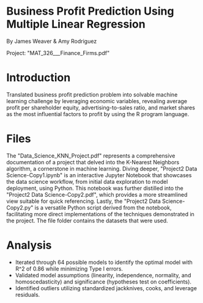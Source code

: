 # Business Profit Prediction Using Multiple Linear Regression

By James Weaver & Amy Rodriguez

Project: "MAT_326___Finance_Firms.pdf"

# Introduction
Translated business profit prediction problem into solvable machine learning challenge by leveraging economic variables, revealing average profit per shareholder equity, advertising-to-sales ratio, and market shares as the most influential factors to profit by using the R program language.

# Files
The "Data_Science_KNN_Project.pdf" represents a comprehensive documentation of a project that delved into the K-Nearest Neighbors algorithm, a cornerstone in machine learning. Diving deeper, "Project2 Data Science-Copy1.ipynb" is an interactive Jupyter Notebook that showcases the data science workflow, from initial data exploration to model deployment, using Python. This notebook was further distilled into the "Project2 Data Science-Copy2.pdf", which provides a more streamlined view suitable for quick referencing. Lastly, the "Project2 Data Science-Copy2.py" is a versatile Python script derived from the notebook, facilitating more direct implementations of the techniques demonstrated in the project. The file folder contains the datasets that were used.

# Analysis
- Iterated through 64 possible models to identify the optimal model with R^2 of 0.86 while minimizing Type I errors.
- Validated model assumptions (linearity, independence, normality, and homoscedasticity) and significance
(hypotheses test on coefficients).
- Identified outliers utilizing standardized jackknives, cooks, and leverage residuals.
